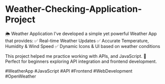 # Weather-Checking-Application-Project
🌦️ Weather Application
I’ve developed a simple yet powerful Weather App that provides:
✅ Real-time Weather Updates
✅ Accurate Temperature, Humidity & Wind Speed
✅ Dynamic Icons & UI based on weather conditions

This project helped me practice working with APIs, and JavaScript. 🚀
Perfect for beginners exploring API integration and frontend development.

#WeatherApp #JavaScript #API #Frontend #WebDevelopment #OpenWeather
